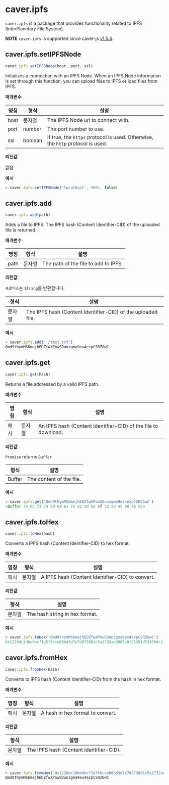 # caver.ipfs <a id="caver-ipfs"></a>

`caver.ipfs` is a package that provides functionality related to IPFS (InterPlanetary File System).

**NOTE** `caver.ipfs` is supported since caver-js [v1.5.4](https://www.npmjs.com/package/caver-js/v/1.5.4).

## caver.ipfs.setIPFSNode <a id="caver-ipfs-setipfsnode"></a>

```javascript
caver.ipfs.setIPFSNode(host, port, ssl)
```

Initializes a connection with an IPFS Node. When an IPFS Node information is set through this function, you can upload files to IPFS or load files from IPFS.

**매개변수**

| 명칭   | 형식      | 설명                                                                             |
| ---- | ------- | ------------------------------------------------------------------------------ |
| host | 문자열     | The IPFS Node url to connect with.                                             |
| port | number  | The port number to use.                                                        |
| ssl  | boolean | If true, the `https` protocol is used. Otherwise, the `http` protocol is used. |


**리턴값**

없음

**예시**

```javascript
> caver.ipfs.setIPFSNode('localhost', 5001, false)
```

## caver.ipfs.add <a id="caver-ipfs-add"></a>

```javascript
caver.ipfs.add(path)
```

Adds a file to IPFS. The IPFS hash (Content Identifier-CID) of the uploaded file is returned.

**매개변수**

| 명칭   | 형식  | 설명                                   |
| ---- | --- | ------------------------------------ |
| path | 문자열 | The path of the file to add to IPFS. |


**리턴값**

`프로미스`는 `String`를 반환합니다.

| 형식  | 설명                                                           |
| --- | ------------------------------------------------------------ |
| 문자열 | The IPFS hash (Content Identifier-CID) of the uploaded file. |

**예시**

```javascript
> caver.ipfs.add('./test.txt')
Qmd9thymMS6mejhEDZfwXPowSDunzgma9ex4ezpCSRZGwC
```

## caver.ipfs.get <a id="caver-ipfs-get"></a>

```javascript
caver.ipfs.get(hash)
```

Returns a file addressed by a valid IPFS path.

**매개변수**

| 명칭 | 형식  | 설명                                                             |
| -- | --- | -------------------------------------------------------------- |
| 해시 | 문자열 | An IPFS hash (Content Identifier-CID) of the file to download. |


**리턴값**

`Promise` returns `Buffer`

| 형식     | 설명                       |
| ------ | ------------------------ |
| Buffer | The content of the file. |

**예시**

```javascript
> caver.ipfs.get('Qmd9thymMS6mejhEDZfwXPowSDunzgma9ex4ezpCSRZGwC')
<Buffer 74 65 73 74 20 64 61 74 61 20 66 6f 72 20 49 50 46 53>
```

## caver.ipfs.toHex <a id="caver-ipfs-tohex"></a>

```javascript
caver.ipfs.toHex(hash)
```

Converts a IPFS hash (Content Identifier-CID) to hex format.

**매개변수**

| 명칭 | 형식  | 설명                                               |
| -- | --- | ------------------------------------------------ |
| 해시 | 문자열 | A IPFS hash (Content Identifier-CID) to convert. |


**리턴값**

| 형식  | 설명                             |
| --- | ------------------------------ |
| 문자열 | The hash string in hex format. |

**예시**

```javascript
> caver.ipfs.toHex('Qmd9thymMS6mejhEDZfwXPowSDunzgma9ex4ezpCSRZGwC')
0x1220dc1dbe0bcf1e5f6cce80bd3d7e7d873801c5a1732add889c0f25391d53470dc3
```

## caver.ipfs.fromHex <a id="caver-ipfs-fromhex"></a>

```javascript
caver.ipfs.fromHex(hash)
```

Converts to IPFS hash (Content Identifier-CID) from the hash in hex format.

**매개변수**

| 명칭 | 형식  | 설명                               |
| -- | --- | -------------------------------- |
| 해시 | 문자열 | A hash in hex format to convert. |


**리턴값**

| 형식  | 설명                                      |
| --- | --------------------------------------- |
| 문자열 | The IPFS hash (Content Identifier-CID). |

**예시**

```javascript
> caver.ipfs.fromHex('0x1220dc1dbe0bcf1e5f6cce80bd3d7e7d873801c5a1732add889c0f25391d53470dc3')
Qmd9thymMS6mejhEDZfwXPowSDunzgma9ex4ezpCSRZGwC
```
